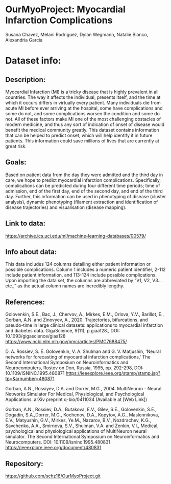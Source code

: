 # OurMyoProject: Myocardial Infarction Complications 
Susana Chavez, Melani Rodriguez, Dylan Wegmann, Natalie Blanco, Alexandria Garcia
# Dataset info: 
## Description: 
Myocardial Infarction (MI) is a tricky disease that is highly prevalent in all countries. The way it affects the individual, presents itself, and the time at which it occurs differs in virtually every patient. Many individuals die from acute MI before ever arriving at the hospital, some have complications and some do not, and some complications worsen the condition and some do not. All of these factors make MI one of the most challenging obstacles of modern medicine, and thus any sort of indication of onset of disease would benefit the medical community greatly. This dataset contains information that can be helped to predict onset, which will help identify it in future patients. This information could save millions of lives that are currently at great risk.  
## Goals: 
Based on patient data from the day they were admitted and the third day in care, we hope to predict myocardial infarction complications. Specifically, complications can be predicted during four different time periods; time of admission, end of the first day, end of the second day, and end of the third day. Further, this information can be used in phenotyping of disease (cluster analysis), dynamic phenotyping (filament extraction and identification of disease trajectories) and visualisation (disease mapping).
## Link to data: 
https://archive.ics.uci.edu/ml/machine-learning-databases/00579/
## Info about data: 
This data includes 124 columns detailing either patient information or possible complications. Column 1 includes a numeric patient identifier, 2-112 include patient information, and 113-124 include possible complications. Upon importing the data set, the columns are abbreviated by “V1, V2, V3… etc.,” as the actual column names are incredibly lengthy. 
## References: 
Golovenkin, S.E., Bac, J., Chervov, A., Mirkes, E.M., Orlova, Y.V., Barillot, E., Gorban, A.N. and Zinovyev, A., 2020. Trajectories, bifurcations, and pseudo-time in large clinical datasets: applications to myocardial infarction and diabetes data. GigaScience, 9(11), p.giaa128., DOI: 10.1093/gigascience/giaa128 
https://www.ncbi.nlm.nih.gov/pmc/articles/PMC7688475/ 

D. A. Rossiev, S. E. Golovenkin, V. A. Shulman and G. V. Matjushin, 'Neural networks for forecasting of myocardial infarction complications,' The Second International Symposium on Neuroinformatics and Neurocomputers, Rostov on Don, Russia, 1995, pp. 292-298, DOI: 10.1109/ISNINC.1995.480871
​​https://ieeexplore.ieee.org/stamp/stamp.jsp?tp=&arnumber=480871 

Gorban, A.N., Rossiyev, D.A. and Dorrer, M.G., 2004. MultiNeuron - Neural Networks Simulator For Medical, Physiological, and Psychological Applications. arXiv preprint q-bio/0411034 
(Available at [Web Link])

Gorban, A.N., Rossiev, D.A., Butakova, E.V., Gilev, S.E., Golovenkin, S.E., Dogadin, S.A.,Dorrer, M.G., Kochenov, D.A., Kopytov, A.G., Maslennikova, E.V., Matyushin, G.V., Mirkes, Ye.M., Nazarov, B.V., Nozdrachev, K.G., Savchenko, A.A., Smirnova, S.V., Shulman, V.A. and Zenkin, V.I., Medical, psychological and physiological applications of MultiNeuron neural simulator. The Second International Symposium on Neuroinformatics and Neurocomputers. DOI: 10.1109/isninc.1995.480831
https://ieeexplore.ieee.org/document/480831 
## Repository:
https://github.com/schz16/OurMyoProject.git 
